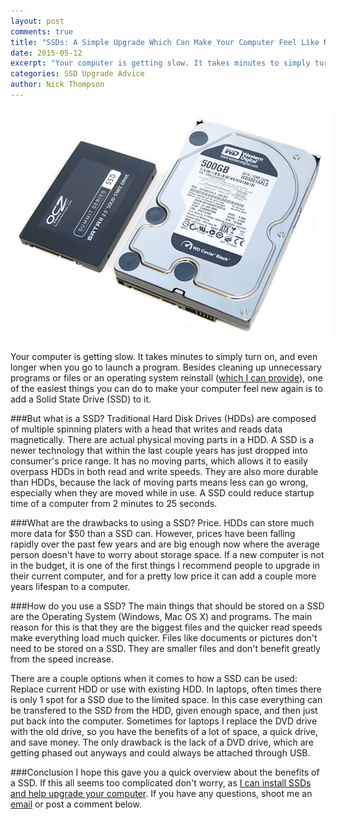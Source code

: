 ```yaml
---
layout: post
comments: true
title: "SSDs: A Simple Upgrade Which Can Make Your Computer Feel Like New"
date: 2015-05-12
excerpt: "Your computer is getting slow. It takes minutes to simply turn on, and even longer when you go to launch a program. Besides cleaning up unnecessary programs or files or an operating system reinstall which I can provide, one of the easiest things you can do to make your computer feel new again is to add a Solid State Drive (SSD) to it."
categories: SSD Upgrade Advice
author: Nick Thompson
---
```

<img src="/assets/images/blog/SSD-vs-HDD.jpg" alt="SSD and HDD" class="img-responsive center-block" style="border:10px solid white">

Your computer is getting slow. It takes minutes to simply turn on, and even longer when you go to launch a program. Besides cleaning up unnecessary programs or files or an operating system reinstall ([which I can provide][help]), one of the easiest things you can do to make your computer feel new again is to add a Solid State Drive (SSD) to it.

###But what is a SSD?
Traditional Hard Disk Drives (HDDs) are composed of multiple spinning platers with a head that writes and reads data magnetically. There are actual physical moving parts in a HDD. A SSD is a newer technology that within the last couple years has just dropped into consumer's price range. It has no moving parts, which allows it to easily overpass HDDs in both read and write speeds. They are also more durable than HDDs, because the lack of moving parts means less can go wrong, especially when they are moved while in use. A SSD could reduce startup time of a computer from 2 minutes to 25 seconds.

###What are the drawbacks to using a SSD?
Price. HDDs can store much more data for $50 than a SSD can. However, prices have been falling rapidly over the past few years and are big enough now where the average person doesn't have to worry about storage space. If a new computer is not in the budget, it is one of the first things I recommend people to upgrade in their current computer, and for a pretty low price it can add a couple more years lifespan to a computer.

###How do you use a SSD?
The main things that should be stored on a SSD are the Operating System (Windows, Mac OS X) and programs. The main reason for this is that they are the biggest files and the quicker read speeds make everything load much quicker. Files like documents or pictures don't need to be stored on a SSD. They are smaller files and don't benefit greatly from the speed increase. 

There are a couple options when it comes to how a SSD can be used: Replace current HDD or use with existing HDD. In laptops, often times there is only 1 spot for a SSD due to the limited space. In this case everything can be transfered to the SSD from the HDD, given enough space, and then just put back into the computer. Sometimes for laptops I replace the DVD drive with the old drive, so you have the benefits of a lot of space, a quick drive, and save money. The only drawback is the lack of a DVD drive, which are getting phased out anyways and could always be attached through USB.

###Conclusion
I hope this gave you a quick overview about the benefits of a SSD. If this all seems too complicated don't worry, as [I can install SSDs and help upgrade your computer][help]. If you have any questions, shoot me an [email][email] or post a comment below.

[help]: /help/
[email]: mailto:help@nickthompson.guru